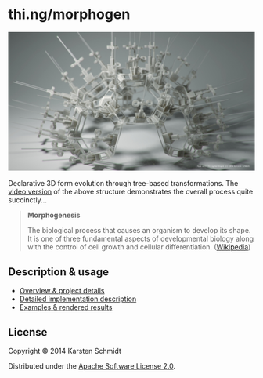 # thi.ng/morphogen

![Morphogen Hex Virus](assets/img/morphogen-virus.jpg)

Declarative 3D form evolution through tree-based transformations. The [video version](https://www.youtube.com/watch?v=vXlOB4NfAE0) of the above structure demonstrates the overall process quite succinctly...

> **Morphogenesis**
>
> The biological process that causes an organism to develop its shape.
> It is one of three fundamental aspects of developmental biology along
> with the control of cell growth and cellular differentiation.
> ([Wikipedia](http://en.wikipedia.org/wiki/Morphogenesis))

## Description & usage

- [Overview & project details](src/index.org)
- [Detailed implementation description](src/core.org)
- [Examples & rendered results](src/examples.org)

## License

Copyright © 2014 Karsten Schmidt

Distributed under the [Apache Software License 2.0](http://www.apache.org/licenses/LICENSE-2.0).

